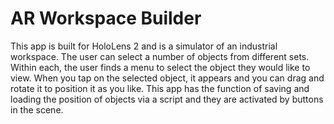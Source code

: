 # AR Workspace Builder

This app is built for HoloLens 2 and is a simulator of an industrial workspace. The user can select a number of objects from different sets. Within each, the user finds a menu to select the object they would like to view. When you tap on the selected object, it appears and you can drag and rotate it to position it as you like.
This app has the function of saving and loading the position of objects via a script and they are activated by buttons in the scene.
